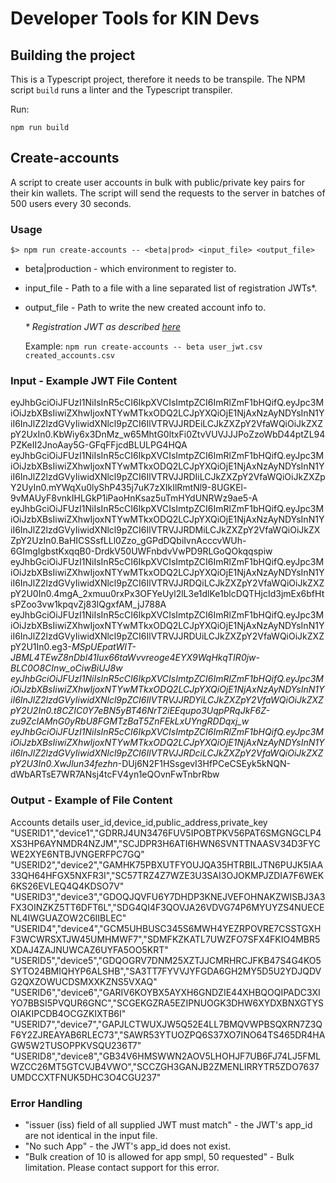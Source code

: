 # Developer Tools for KIN Devs

## Building the project

This is a Typescript project, therefore it needs to be transpile. The NPM script `build` runs a linter and the Typescript transpiler.

Run:
```
npm run build
```

## Create-accounts
A script to create user accounts in bulk with public/private key pairs for their kin wallets.
The script will send the requests to the server in batches of 500 users every 30 seconds.

### Usage
```
$> npm run create-accounts -- <beta|prod> <input_file> <output_file>
```
* beta|production - which environment to register to.
* input_file - Path to a file with a line separated list of registration JWTs*.
* output_file - Path to write the new created account info to.
 
	_\* Registration JWT as described [here](https://github.com/kinecosystem/ecosystem-api#register-payload)_
	
	Example:
	`npm run create-accounts -- beta user_jwt.csv created_accounts.csv`

### Input - Example JWT File Content
eyJhbGciOiJFUzI1NiIsInR5cCI6IkpXVCIsImtpZCI6ImRlZmF1bHQifQ.eyJpc3MiOiJzbXBsIiwiZXhwIjoxNTYwMTkxODQ2LCJpYXQiOjE1NjAxNzAyNDYsInN1YiI6InJlZ2lzdGVyIiwidXNlcl9pZCI6IlVTRVJJRDEiLCJkZXZpY2VfaWQiOiJkZXZpY2UxIn0.KbWiy6x3DnMz_w65MhtG0ltxFi0ZtvVUVJJJPoZzoWbD44ptZL94PZKeII2JnoAay5G-GFqFFjcdBLULPG4HQA
eyJhbGciOiJFUzI1NiIsInR5cCI6IkpXVCIsImtpZCI6ImRlZmF1bHQifQ.eyJpc3MiOiJzbXBsIiwiZXhwIjoxNTYwMTkxODQ2LCJpYXQiOjE1NjAxNzAyNDYsInN1YiI6InJlZ2lzdGVyIiwidXNlcl9pZCI6IlVTRVJJRDIiLCJkZXZpY2VfaWQiOiJkZXZpY2UyIn0.mYWqXu0lyShP435j7uK7zXIkIlRmtNl9-8UGKEl-9vMAUyF8vnkIHLGkP1iPaoHnKsaz5uTmHYdUNRWz9ae5-A
eyJhbGciOiJFUzI1NiIsInR5cCI6IkpXVCIsImtpZCI6ImRlZmF1bHQifQ.eyJpc3MiOiJzbXBsIiwiZXhwIjoxNTYwMTkxODQ2LCJpYXQiOjE1NjAxNzAyNDYsInN1YiI6InJlZ2lzdGVyIiwidXNlcl9pZCI6IlVTRVJJRDMiLCJkZXZpY2VfaWQiOiJkZXZpY2UzIn0.BaHICSSsfLLl0Zzo_gGPdDQbiIvnAcccvWUh-6GImgIgbstKxqqB0-DrdkV50UWFnbdvVwPD9RLGoQOkqqspiw
eyJhbGciOiJFUzI1NiIsInR5cCI6IkpXVCIsImtpZCI6ImRlZmF1bHQifQ.eyJpc3MiOiJzbXBsIiwiZXhwIjoxNTYwMTkxODQ2LCJpYXQiOjE1NjAxNzAyNDYsInN1YiI6InJlZ2lzdGVyIiwidXNlcl9pZCI6IlVTRVJJRDQiLCJkZXZpY2VfaWQiOiJkZXZpY2U0In0.4mgA_2xmuu0rxPx3OFYeUyl2lL3e1dlKe1blcDQTHjcId3jmEx6bfHtsPZoo3vw1kpqvZj83lQgxfAM_jJ788A
eyJhbGciOiJFUzI1NiIsInR5cCI6IkpXVCIsImtpZCI6ImRlZmF1bHQifQ.eyJpc3MiOiJzbXBsIiwiZXhwIjoxNTYwMTkxODQ2LCJpYXQiOjE1NjAxNzAyNDYsInN1YiI6InJlZ2lzdGVyIiwidXNlcl9pZCI6IlVTRVJJRDUiLCJkZXZpY2VfaWQiOiJkZXZpY2U1In0.eg3-_MSpUEpatWIT-JBML4TEwZ8nDbl41Iux66taWvvreoge4EYX9WqHkqTIR0jw-BLC0O8CInw_oCiwBiUJ8w
eyJhbGciOiJFUzI1NiIsInR5cCI6IkpXVCIsImtpZCI6ImRlZmF1bHQifQ.eyJpc3MiOiJzbXBsIiwiZXhwIjoxNTYwMTkxODQ2LCJpYXQiOjE1NjAxNzAyNDYsInN1YiI6InJlZ2lzdGVyIiwidXNlcl9pZCI6IlVTRVJJRDYiLCJkZXZpY2VfaWQiOiJkZXZpY2U2In0.t8CZIC0Y7eBN5yBT46NrT2iEEqupo3UqpPRqJkF6Z-zu9ZcIAMnG0yRbU8FGMTzBaT5ZnFEkLxUYngRDDqxj_w
eyJhbGciOiJFUzI1NiIsInR5cCI6IkpXVCIsImtpZCI6ImRlZmF1bHQifQ.eyJpc3MiOiJzbXBsIiwiZXhwIjoxNTYwMTkxODQ2LCJpYXQiOjE1NjAxNzAyNDYsInN1YiI6InJlZ2lzdGVyIiwidXNlcl9pZCI6IlVTRVJJRDciLCJkZXZpY2VfaWQiOiJkZXZpY2U3In0.XwJlun34fezhn_-DUj6N2F1HSsgevI3HfPCeCSEyk5kNQN-dWbARTsE7WR7ANsj4tcFV4yn1eQOvnFwTnbrRbw

### Output - Example of File Content
Accounts details
user_id,device_id,public_address,private_key
"USERID1","device1","GDRRJ4UN3476FUV5IPOBTPKV56PAT6SMGNGCLP4XS3HP6AYNMDR4NZJM","SCJDPR3H6ATI6HWN6SVNTTNAASV34D3FYCWE2XYE6NTBJVNGERFPC7GQ"
"USERID2","device2","GAMHK75PBXUTFYOUJQA35HTRBILJTN6PUJK5IAA33QH64HFGX5NXFR3I","SC57TRZ4Z7WZE3U3SAI3OJOKMPJZDIA7F6WEK6KS26EVLEQ4Q4KDSO7V"
"USERID3","device3","GDOQJQVFU6Y7DHDP3KNEJVEFOHNAKZWISBJ3A3FX3OINZKZ5TT6DFT6L","SDG4QI4F3QOVJA26VDVG74P6MYUYZS4NUECENL4IWGUAZOW2C6IIBLEC"
"USERID4","device4","GCM5UHBUSC345S6MWH4YEZRPOVRE7CSSTGXHF3WCWRSXTJW45UMHMWF7","SDMFKZKATL7UWZFO7SFX4FKIO4MBR5XDAJ4ZAJNUWCAZ6UYFA5OO5KRT"
"USERID5","device5","GDQOGRV7DNM25XZTJJCMRHRCJFKB47S4G4KO5SYTO24BMIQHYP6ALSHB","SA3TT7FYVVJYFGDA6GH2MY5D5U2YDJQDVG2QXZOWUCDSMXXKZNS5VXAQ"
"USERID6","device6","GARIV6KOYBX5AYXH6GNDZIE44XHBQOQIPADC3XIYO7BBSI5PVQUR6GNC","SCGEKGZRA5EZIPNUOGK3DHW6XYDXBNXGTYSOIAKIPCDB4OCGZKIXTB6I"
"USERID7","device7","GAPJLCTWUXJW5Q52E4LL7BMQVWPBSQXRN7Z3QF6Y2ZJREAYAB6RLEC73","SAWR53YTUOZPQ6S37XO7INO64TS465DR4HAGW5W2TUSOPPKVSQU236T7"
"USERID8","device8","GB34V6HMSWWN2AOV5LHOHJF7UB6FJ74LJ5FMLWZCC26MT5GTCVJB4VWO","SCCZGH3GANJB2ZMENLIRRYTR5ZDO7637UMDCCXTFNUK5DHC3O4CGU237"

### Error Handling 

- "issuer (iss) field of all supplied JWT must match" - the JWT's app_id are not identical in the input file.
- "No such App" - the JWT's app_id does not exist.
- "Bulk creation of 10 is allowed for app smpl, 50 requested" - Bulk limitation. Please contact support for this error.
